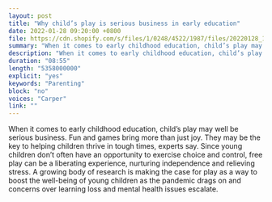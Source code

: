 ```yaml
---
layout: post
title: "Why child’s play is serious business in early education"
date: 2022-01-28 09:20:00 +0800
file: https://cdn.shopify.com/s/files/1/0248/4522/1987/files/20220128_1.mp3?v=1643339839
summary: "When it comes to early childhood education, child’s play may well be serious business. Fun and games bring more than just joy. They may be the key to helping children thrive in tough times, experts say. Since young children don’t often have an opportunity to exercise choice and control, free play can be a liberating experience, nurturing independence and relieving stress. A growing body of research is making the case for play as a way to boost the well-being of young children as the pandemic drags on and concerns over learning loss and mental health issues escalate. "
description: "When it comes to early childhood education, child’s play may well be serious business. Fun and games bring more than just joy. They may be the key to helping children thrive in tough times, experts say. Since young children don’t often have an opportunity to exercise choice and control, free play can be a liberating experience, nurturing independence and relieving stress. A growing body of research is making the case for play as a way to boost the well-being of young children as the pandemic drags on and concerns over learning loss and mental health issues escalate. "
duration: "08:55"
length: "5358000000"
explicit: "yes"
keywords: "Parenting"
block: "no"
voices: "Carper"
link: ""
---
```


When it comes to early childhood education, child’s play may well be serious business. Fun and games bring more than just joy. They may be the key to helping children thrive in tough times, experts say. Since young children don’t often have an opportunity to exercise choice and control, free play can be a liberating experience, nurturing independence and relieving stress. A growing body of research is making the case for play as a way to boost the well-being of young children as the pandemic drags on and concerns over learning loss and mental health issues escalate. 
